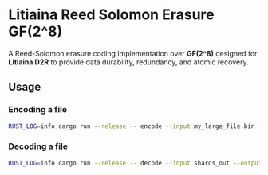 # Litiaina Reed Solomon Erasure GF(2^8)

A Reed-Solomon erasure coding implementation over **GF(2^8)** designed for **Litiaina D2R** to provide data durability, redundancy, and atomic recovery.

## Usage

### Encoding a file

```bash
RUST_LOG=info cargo run --release -- encode --input my_large_file.bin --output shards_out --data-shards 10 --parity-shards 4
```

### Decoding a file

```bash
RUST_LOG=info cargo run --release -- decode --input shards_out --output recovered_file.bin
```

